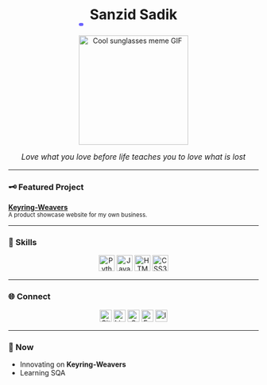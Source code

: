 <!-- Cool & Aesthetic GitHub Profile README for Sanzid Sadik -->

<h1 align="center" style="font-size:2em;">
  Sanzid Sadik
  <br>

  <svg height="6" width="220" style="display:block; margin:0 auto;">
    <rect width="220" height="6" rx="3" fill="#6C63FF">
      <animate attributeName="width" from="0" to="220" dur="1.2s" fill="freeze"/>
    </rect>
  </svg>
</h1>
<p align="center">
  <img src="https://media.giphy.com/media/dzaUX7CAG0Ihi/giphy.gif" width="220" alt="Cool sunglasses meme GIF" />
</p>

<p align="center" style="font-size:1.1em; font-style:italic;">
  Love what you love before life teaches you to love what is lost
</p>

---

### 🗝️ Featured Project

**[Keyring-Weavers](https://github.com/sanzidsadik03/Keyring-Weavers)**  
<sub>A product showcase website for my own business.</sub>

---

### 💼 Skills

<p align="center">
  <img src="https://cdn.jsdelivr.net/gh/devicons/devicon/icons/python/python-original.svg" width="32" alt="Python"/>
  <img src="https://cdn.jsdelivr.net/gh/devicons/devicon/icons/javascript/javascript-original.svg" width="32" alt="JavaScript"/>
  <img src="https://cdn.jsdelivr.net/gh/devicons/devicon/icons/html5/html5-original.svg" width="32" alt="HTML5"/>
  <img src="https://cdn.jsdelivr.net/gh/devicons/devicon/icons/css3/css3-original.svg" width="32" alt="CSS3"/>
</p>

---

### 🌐 Connect

<p align="center">
  <a href="https://github.com/sanzidsadik03"><img src="https://cdn.jsdelivr.net/npm/simple-icons@v9/icons/github.svg" alt="GitHub" height="24"/></a>
  <a href="https://www.linkedin.com/in/sanzid-sadik-4a606b228"><img src="https://cdn.jsdelivr.net/npm/simple-icons@v9/icons/linkedin.svg" alt="LinkedIn" height="24"/></a>
  <a href="https://mail.google.com/mail/?view=cm&fs=1&to=sasanzidsadik03@gmail.com" target="_blank">
  <img src="https://cdn.jsdelivr.net/npm/simple-icons@v9/icons/gmail.svg" alt="Gmail" height="24"/></a>
  <a href="https://www.facebook.com/sanzu.raw/"><img src="https://cdn.jsdelivr.net/npm/simple-icons@v9/icons/facebook.svg" alt="Facebook" height="24"/></a>
  <a href="https://www.instagram.com/sanzid_sadik/"><img src="https://cdn.jsdelivr.net/npm/simple-icons@v9/icons/instagram.svg" alt="Instagram" height="24"/></a>
  
</p>

---

### 📌 Now

- Innovating on **Keyring-Weavers**  
- Learning SQA
